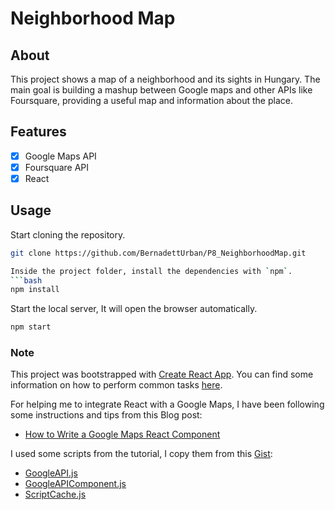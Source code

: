 # Neighborhood Map

## About
This project shows a map of a neighborhood and its sights in Hungary. The main goal is 
building a mashup between Google maps and other APIs like Foursquare, 
providing a useful map and information about the place.

## Features
- [x] Google Maps API
- [x] Foursquare API
- [x] React

## Usage

Start cloning the repository.
```bash
git clone https://github.com/BernadettUrban/P8_NeighborhoodMap.git

Inside the project folder, install the dependencies with `npm`.
```bash
npm install
```

Start the local server, It will open the browser automatically.
```bash
npm start
```

### Note
This project was bootstrapped with [Create React App](https://github.com/facebookincubator/create-react-app).
You can find some information on how to perform common tasks [here](https://github.com/facebookincubator/create-react-app/blob/master/packages/react-scripts/template/README.md).

For helping me to integrate React with a Google Maps, I have been following some instructions and tips from this Blog post:
  - [How to Write a Google Maps React Component](https://www.fullstackreact.com/articles/how-to-write-a-google-maps-react-component/)

I used some scripts from the tutorial, I copy them from this [Gist](https://gist.github.com/auser/1d55aa3897f15d17caf21dc39b85b663):
  - [GoogleAPI.js](https://gist.github.com/auser/1d55aa3897f15d17caf21dc39b85b663#file-googleapi-js)
  - [GoogleAPIComponent.js](https://gist.github.com/auser/1d55aa3897f15d17caf21dc39b85b663#file-googleapicomponent-js)
  - [ScriptCache.js](https://gist.github.com/auser/1d55aa3897f15d17caf21dc39b85b663#file-scriptcache-js)
